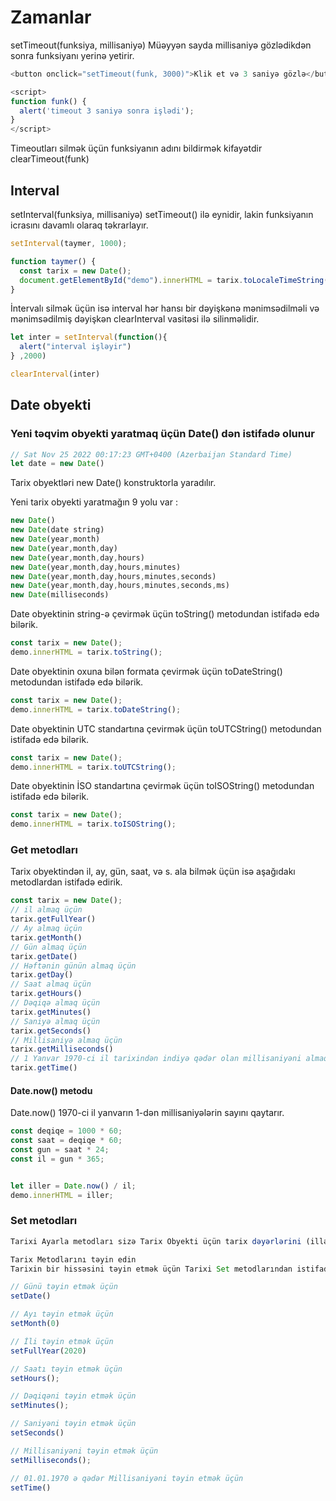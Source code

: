 # Zamanlar

setTimeout(funksiya, millisaniyə)
Müəyyən sayda millisaniyə gözlədikdən sonra funksiyanı yerinə yetirir.

```js
<button onclick="setTimeout(funk, 3000)">Klik et və 3 saniyə gözlə</button>

<script>
function funk() {
  alert('timeout 3 saniyə sonra işlədi');
}
</script>
```

Timeoutları silmək üçün funksiyanın adını bildirmək kifayətdir
clearTimeout(funk)

## Interval

setInterval(funksiya, millisaniyə)
setTimeout() ilə eynidir, lakin funksiyanın icrasını davamlı olaraq təkrarlayır.

```js
setInterval(taymer, 1000);

function taymer() {
  const tarix = new Date();
  document.getElementById("demo").innerHTML = tarix.toLocaleTimeString();
}
```

İntervalı silmək üçün isə interval hər hansı bir dəyişkənə mənimsədilməli və mənimsədilmiş dəyişkən clearInterval vasitəsi ilə silinməlidir.

```js
let inter = setInterval(function(){
  alert("interval işləyir")
} ,2000)

clearInterval(inter)
```

## Date obyekti

### Yeni təqvim obyekti yaratmaq üçün Date() dən istifadə olunur

```js
// Sat Nov 25 2022 00:17:23 GMT+0400 (Azerbaijan Standard Time)
let date = new Date()
```

Tarix obyektləri new Date() konstruktorla yaradılır.

Yeni tarix obyekti yaratmağın 9 yolu var :

```js
new Date()
new Date(date string)
new Date(year,month)
new Date(year,month,day)
new Date(year,month,day,hours)
new Date(year,month,day,hours,minutes)
new Date(year,month,day,hours,minutes,seconds)
new Date(year,month,day,hours,minutes,seconds,ms)
new Date(milliseconds)
```

Date obyektinin string-ə çevirmək üçün toString() metodundan istifadə edə bilərik.

```js
const tarix = new Date();
demo.innerHTML = tarix.toString();
```

Date obyektinin oxuna bilən formata çevirmək üçün toDateString() metodundan istifadə edə bilərik.

```js
const tarix = new Date();
demo.innerHTML = tarix.toDateString();
```

Date obyektinin UTC standartına çevirmək üçün toUTCString() metodundan istifadə edə bilərik.

```js
const tarix = new Date();
demo.innerHTML = tarix.toUTCString();
```

Date obyektinin İSO standartına çevirmək üçün toISOString() metodundan istifadə edə bilərik.

```js
const tarix = new Date();
demo.innerHTML = tarix.toISOString();
```

### Get metodları

Tarix obyektindən il, ay, gün, saat, və s. ala bilmək üçün isə aşağıdakı metodlardan istifadə edirik.

```js
const tarix = new Date();
// il almaq üçün
tarix.getFullYear()
// Ay almaq üçün
tarix.getMonth()
// Gün almaq üçün
tarix.getDate()
// Həftənin günün almaq üçün
tarix.getDay()
// Saat almaq üçün
tarix.getHours()
// Dəqiqə almaq üçün
tarix.getMinutes()
// Saniyə almaq üçün
tarix.getSeconds()
// Millisaniyə almaq üçün
tarix.getMilliseconds()
// 1 Yanvar 1970-ci il tarixindən indiyə qədər olan millisaniyəni almaq üçün
tarix.getTime()
```

#### Date.now() metodu

Date.now() 1970-ci il yanvarın 1-dən millisaniyələrin sayını qaytarır.

```js
const deqiqe = 1000 * 60;
const saat = deqiqe * 60;
const gun = saat * 24;
const il = gun * 365;


let iller = Date.now() / il;
demo.innerHTML = iller;
```

### Set metodları

```js
Tarixi Ayarla metodları sizə Tarix Obyekti üçün tarix dəyərlərini (illər, aylar, günlər, saatlar, dəqiqələr, saniyələr, millisaniyələr) təyin etməyə imkan verir.

Tarix Metodlarını təyin edin
Tarixin bir hissəsini təyin etmək üçün Tarixi Set metodlarından istifadə olunur:

// Günü təyin etmək üçün
setDate()

// Ayı təyin etmək üçün
setMonth(0)

// İli təyin etmək üçün
setFullYear(2020)

// Saatı təyin etmək üçün
setHours();

// Dəqiqəni təyin etmək üçün
setMinutes();

// Saniyəni təyin etmək üçün
setSeconds()

// Millisaniyəni təyin etmək üçün
setMilliseconds();

// 01.01.1970 ə qədər Millisaniyəni təyin etmək üçün
setTime()
```